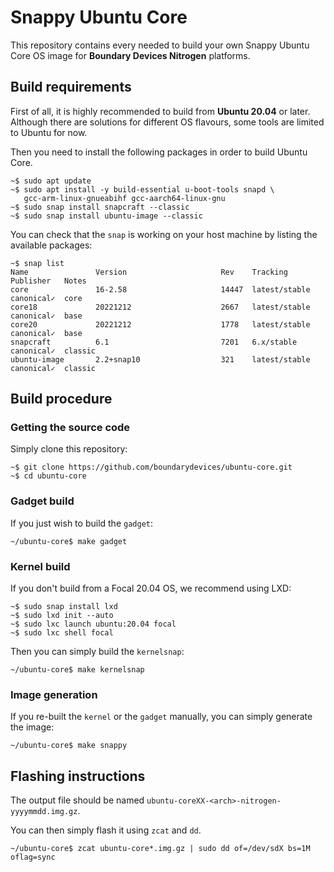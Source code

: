 # Snappy Ubuntu Core

This repository contains every needed to build your own Snappy Ubuntu Core OS image for **Boundary Devices Nitrogen** platforms.

## Build requirements

First of all, it is highly recommended to build from **Ubuntu 20.04** or later. Although there are solutions for different OS flavours, some tools are limited to Ubuntu for now.

Then you need to install the following packages in order to build Ubuntu Core.
```
~$ sudo apt update
~$ sudo apt install -y build-essential u-boot-tools snapd \
   gcc-arm-linux-gnueabihf gcc-aarch64-linux-gnu
~$ sudo snap install snapcraft --classic
~$ sudo snap install ubuntu-image --classic
```

You can check that the `snap` is working on your host machine by listing the available packages:
```
~$ snap list
Name               Version                     Rev    Tracking       Publisher   Notes
core               16-2.58                     14447  latest/stable  canonical✓  core
core18             20221212                    2667   latest/stable  canonical✓  base
core20             20221212                    1778   latest/stable  canonical✓  base
snapcraft          6.1                         7201   6.x/stable     canonical✓  classic
ubuntu-image       2.2+snap10                  321    latest/stable  canonical✓  classic
```

## Build procedure

### Getting the source code

Simply clone this repository:
```
~$ git clone https://github.com/boundarydevices/ubuntu-core.git
~$ cd ubuntu-core
```

### Gadget build

If you just wish to build the `gadget`:
```
~/ubuntu-core$ make gadget
```

### Kernel build

If you don't build from a Focal 20.04 OS, we recommend using LXD:
```
~$ sudo snap install lxd
~$ sudo lxd init --auto
~$ sudo lxc launch ubuntu:20.04 focal
~$ sudo lxc shell focal
```
Then you can simply build the `kernelsnap`:
```
~/ubuntu-core$ make kernelsnap
```

### Image generation

If you re-built the `kernel` or the `gadget` manually, you can simply generate the image:
```
~/ubuntu-core$ make snappy
```

## Flashing instructions

The output file should be named `ubuntu-coreXX-<arch>-nitrogen-yyyymmdd.img.gz`.

You can then simply flash it using `zcat` and `dd`.

```
~/ubuntu-core$ zcat ubuntu-core*.img.gz | sudo dd of=/dev/sdX bs=1M oflag=sync
```
